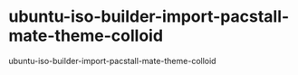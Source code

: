 # ubuntu-iso-builder-import-pacstall-mate-theme-colloid
ubuntu-iso-builder-import-pacstall-mate-theme-colloid
